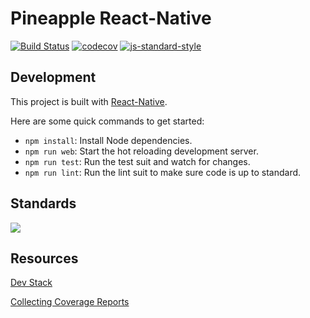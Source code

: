 # Pineapple React-Native
[![Build Status](https://travis-ci.com/pineapple-699/pineapple-reactNative.svg?branch=master)](https://travis-ci.com/pineapple-699/pineapple-reactNative)
[![codecov](https://codecov.io/gh/pineapple-699/pineapple-react/branch/master/graph/badge.svg)](https://codecov.io/gh/pineapple-699/pineapple-react)
[![js-standard-style](https://img.shields.io/badge/code%20style-standard-brightgreen.svg)](http://standardjs.com)

## Development

This project is built with [React-Native](https://facebook.github.io/react-native/). 

Here are some quick commands to get started:

- `npm install`: Install Node dependencies.
- `npm run web`: Start the hot reloading development server.
- `npm run test`: Run the test suit and watch for changes.
- `npm run lint`: Run the lint suit to make sure code is up to standard. 

 
## Standards
![](https://camo.githubusercontent.com/ac39e55435127da9f093723cb83e5e17ca951220/687474703a2f2f692e696d6775722e636f6d2f413258614e71632e706e67)


## Resources
[Dev Stack](https://dev.to/newbiebr/my-react-native-stack-after-1-year-37j)

[Collecting Coverage Reports](https://github.com/codecov/example-node)
